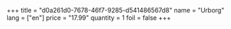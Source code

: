 +++
title = "d0a261d0-7678-46f7-9285-d541486567d8"
name = "Urborg"
lang = ["en"]
price = "17.99"
quantity = 1
foil = false
+++
